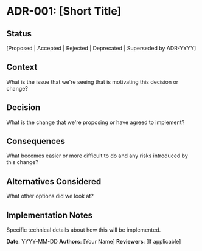 # ADR-001: [Short Title]

## Status
[Proposed | Accepted | Rejected | Deprecated | Superseded by ADR-YYYY]

## Context
What is the issue that we're seeing that is motivating this decision or change?

## Decision
What is the change that we're proposing or have agreed to implement?

## Consequences
What becomes easier or more difficult to do and any risks introduced by this change?

## Alternatives Considered
What other options did we look at?

## Implementation Notes
Specific technical details about how this will be implemented.

**Date**: YYYY-MM-DD
**Authors**: [Your Name]
**Reviewers**: [If applicable]